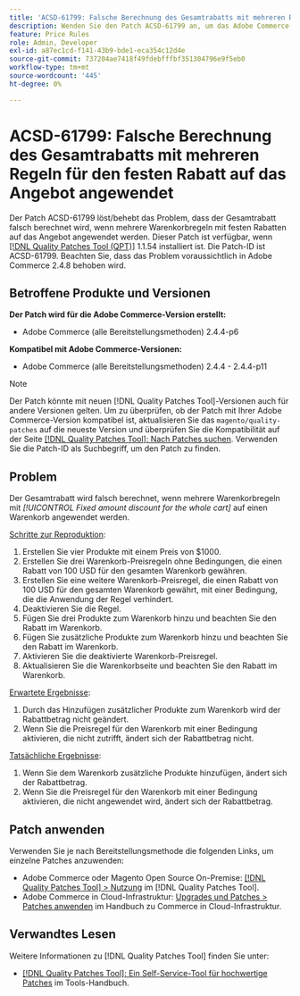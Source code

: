 ```yaml
---
title: 'ACSD-61799: Falsche Berechnung des Gesamtrabatts mit mehreren Regeln für den festen Rabatt auf das Angebot angewendet'
description: Wenden Sie den Patch ACSD-61799 an, um das Adobe Commerce-Problem zu beheben, bei dem der Gesamtrabatt falsch berechnet wird, wenn mehrere Warenkorbregeln mit festen Rabatten auf das Angebot angewendet werden.
feature: Price Rules
role: Admin, Developer
exl-id: a87ec1cd-f141-43b9-bde1-eca354c12d4e
source-git-commit: 737204ae7418f49fdebfffbf351304796e9f5eb0
workflow-type: tm+mt
source-wordcount: '445'
ht-degree: 0%

---
```


# ACSD-61799: Falsche Berechnung des Gesamtrabatts mit mehreren Regeln für den festen Rabatt auf das Angebot angewendet

Der Patch ACSD-61799 löst/behebt das Problem, dass der Gesamtrabatt falsch berechnet wird, wenn mehrere Warenkorbregeln mit festen Rabatten auf das Angebot angewendet werden. Dieser Patch ist verfügbar, wenn [[!DNL Quality Patches Tool (QPT)]](/help/tools/quality-patches-tool/quality-patches-tool-to-self-serve-quality-patches.md) 1.1.54 installiert ist. Die Patch-ID ist ACSD-61799. Beachten Sie, dass das Problem voraussichtlich in Adobe Commerce 2.4.8 behoben wird.

## Betroffene Produkte und Versionen

**Der Patch wird für die Adobe Commerce-Version erstellt:**

* Adobe Commerce (alle Bereitstellungsmethoden) 2.4.4-p6

**Kompatibel mit Adobe Commerce-Versionen:**

* Adobe Commerce (alle Bereitstellungsmethoden) 2.4.4 - 2.4.4-p11

>[!NOTE]
>
>Der Patch könnte mit neuen [!DNL Quality Patches Tool]-Versionen auch für andere Versionen gelten. Um zu überprüfen, ob der Patch mit Ihrer Adobe Commerce-Version kompatibel ist, aktualisieren Sie das `magento/quality-patches` auf die neueste Version und überprüfen Sie die Kompatibilität auf der Seite [[!DNL Quality Patches Tool]: Nach Patches suchen](https://experienceleague.adobe.com/tools/commerce-quality-patches/index.html). Verwenden Sie die Patch-ID als Suchbegriff, um den Patch zu finden.

## Problem

Der Gesamtrabatt wird falsch berechnet, wenn mehrere Warenkorbregeln mit *[!UICONTROL Fixed amount discount for the whole cart]* auf einen Warenkorb angewendet werden.

<u>Schritte zur Reproduktion</u>:

1. Erstellen Sie vier Produkte mit einem Preis von $1000.
1. Erstellen Sie drei Warenkorb-Preisregeln ohne Bedingungen, die einen Rabatt von 100 USD für den gesamten Warenkorb gewähren.
1. Erstellen Sie eine weitere Warenkorb-Preisregel, die einen Rabatt von 100 USD für den gesamten Warenkorb gewährt, mit einer Bedingung, die die Anwendung der Regel verhindert.
1. Deaktivieren Sie die Regel.
1. Fügen Sie drei Produkte zum Warenkorb hinzu und beachten Sie den Rabatt im Warenkorb.
1. Fügen Sie zusätzliche Produkte zum Warenkorb hinzu und beachten Sie den Rabatt im Warenkorb.
1. Aktivieren Sie die deaktivierte Warenkorb-Preisregel.
1. Aktualisieren Sie die Warenkorbseite und beachten Sie den Rabatt im Warenkorb.

<u>Erwartete Ergebnisse</u>:

1. Durch das Hinzufügen zusätzlicher Produkte zum Warenkorb wird der Rabattbetrag nicht geändert.
1. Wenn Sie die Preisregel für den Warenkorb mit einer Bedingung aktivieren, die nicht zutrifft, ändert sich der Rabattbetrag nicht.

<u>Tatsächliche Ergebnisse</u>:

1. Wenn Sie dem Warenkorb zusätzliche Produkte hinzufügen, ändert sich der Rabattbetrag.
1. Wenn Sie die Preisregel für den Warenkorb mit einer Bedingung aktivieren, die nicht angewendet wird, ändert sich der Rabattbetrag.

## Patch anwenden

Verwenden Sie je nach Bereitstellungsmethode die folgenden Links, um einzelne Patches anzuwenden:

* Adobe Commerce oder Magento Open Source On-Premise: [[!DNL Quality Patches Tool] > Nutzung](/help/tools/quality-patches-tool/usage.md) im [!DNL Quality Patches Tool].
* Adobe Commerce in Cloud-Infrastruktur: [Upgrades und Patches > Patches anwenden](https://experienceleague.adobe.com/docs/commerce-cloud-service/user-guide/develop/upgrade/apply-patches.html) im Handbuch zu Commerce in Cloud-Infrastruktur.

## Verwandtes Lesen

Weitere Informationen zu [!DNL Quality Patches Tool] finden Sie unter:

* [[!DNL Quality Patches Tool]: Ein Self-Service-Tool für hochwertige Patches](/help/tools/quality-patches-tool/quality-patches-tool-to-self-serve-quality-patches.md) im Tools-Handbuch.
